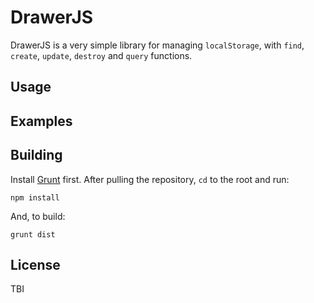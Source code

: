 # DrawerJS

DrawerJS is a very simple library for managing `localStorage`, with `find`, `create`, `update`, `destroy` and `query` functions.

## Usage

## Examples

## Building

Install [Grunt](gruntjs.com) first. After pulling the repository, `cd` to the root and run:

`npm install`

And, to build:

`grunt dist`

## License

TBI
